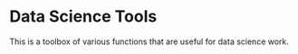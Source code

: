 # Data Science Tools

This is a toolbox of various functions that are useful for data science work. 

